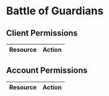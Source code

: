 # Battle of Guardians


## Client Permissions
| Resource | Action |
| -------- | ------ |

## Account Permissions
| Resource | Action |
| -------- | ------ |

